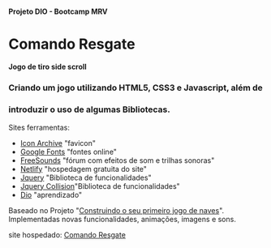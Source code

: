 #### Projeto DIO - Bootcamp MRV

# Comando Resgate
#### Jogo de tiro side scroll

### Criando um jogo utilizando HTML5, CSS3 e Javascript, além de
### introduzir o uso de algumas Bibliotecas.

Sites ferramentas:
- [Icon Archive](iconarchive.com) "favicon"
- [Google Fonts](fonts.google.com) "fontes online"
- [FreeSounds](freesound.org) "fórum com efeitos de som e trilhas sonoras"
- [Netlify](netlify.com) "hospedagem gratuita do site"
- [Jquery](https://jquery.com) "Biblioteca de funcionalidades"
- [Jquery Collision](sourceforge.net/projects/jquerycollision/)"Biblioteca de funcionalidades"
- [Dio](web.dio.me) "aprendizado"

Baseado no Projeto 
"[Construindo o seu primeiro jogo de naves](https://web.dio.me/project/construindo-o-seu-primeiro-jogo-de-naves/learning/96be068d-622b-4c3b-b226-481a37cf6a89?back=/track/mrv-fullstack-developer)".
Implementadas novas funcionalidades, animações, imagens e sons.

site hospedado:
[Comando Resgate](https://comandoresgate.netlify.app/)
